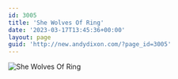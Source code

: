```yaml
---
id: 3005
title: 'She Wolves Of Ring'
date: '2023-03-17T13:45:36+00:00'
layout: page
guid: 'http://new.andydixon.com/?page_id=3005'
---
```


![She Wolves Of Ring](https://i0.wp.com/assets.g8x2.ldn.idrivee2-23.com/posters/She%20Wolves%20Of%20Ring%2001.jpg?w=1200&ssl=1 "She Wolves Of Ring")